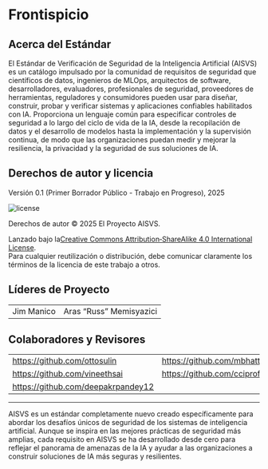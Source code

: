 # Frontispicio

## Acerca del Estándar

El Estándar de Verificación de Seguridad de la Inteligencia Artificial (AISVS) es un catálogo impulsado por la comunidad de requisitos de seguridad que científicos de datos, ingenieros de MLOps, arquitectos de software, desarrolladores, evaluadores, profesionales de seguridad, proveedores de herramientas, reguladores y consumidores pueden usar para diseñar, construir, probar y verificar sistemas y aplicaciones confiables habilitados con IA. Proporciona un lenguaje común para especificar controles de seguridad a lo largo del ciclo de vida de la IA, desde la recopilación de datos y el desarrollo de modelos hasta la implementación y la supervisión continua, de modo que las organizaciones puedan medir y mejorar la resiliencia, la privacidad y la seguridad de sus soluciones de IA.

## Derechos de autor y licencia

Versión 0.1 (Primer Borrador Público - Trabajo en Progreso), 2025  

![license](../images/license.png)

Derechos de autor © 2025 El Proyecto AISVS.  

Lanzado bajo la[Creative Commons Attribution‑ShareAlike 4.0 International License](https://creativecommons.org/licenses/by-sa/4.0/).  
Para cualquier reutilización o distribución, debe comunicar claramente los términos de la licencia de este trabajo a otros.

## Líderes de Proyecto

|            |                         |
| ---------- | ----------------------- |
| Jim Manico | Aras “Russ” Memisyazici |

## Colaboradores y Revisores

|                                    |                             |
| ---------------------------------- | --------------------------- |
| https://github.com/ottosulin       | https://github.com/mbhatt1  |
| https://github.com/vineethsai      | https://github.com/cciprofm |
| https://github.com/deepakrpandey12 |                             |

---

AISVS es un estándar completamente nuevo creado específicamente para abordar los desafíos únicos de seguridad de los sistemas de inteligencia artificial. Aunque se inspira en las mejores prácticas de seguridad más amplias, cada requisito en AISVS se ha desarrollado desde cero para reflejar el panorama de amenazas de la IA y ayudar a las organizaciones a construir soluciones de IA más seguras y resilientes.


